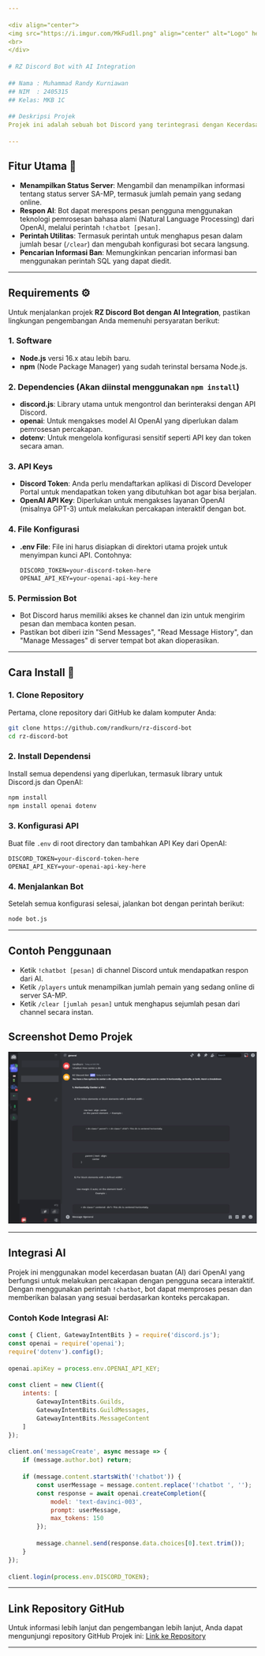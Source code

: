 ```yaml
---

<div align="center">
<img src="https://i.imgur.com/MkFud1l.png" align="center" alt="Logo" height="100">
<br>
</div>

# RZ Discord Bot with AI Integration

## Nama : Muhammad Randy Kurniawan 
## NIM  : 2405315
## Kelas: MKB 1C

## Deskripsi Projek
Projek ini adalah sebuah bot Discord yang terintegrasi dengan Kecerdasan Buatan (AI) menggunakan API dari OpenAI. Bot ini dapat melakukan percakapan secara dinamis dengan pengguna, menjawab pertanyaan, dan memproses perintah khusus terkait server SA-MP (San Andreas Multiplayer). Bot ini dirancang untuk komunitas SA-MP, dengan kemampuan untuk menampilkan informasi tentang server dan memberikan fitur interaktif melalui AI chatbot.

---
```


## Fitur Utama 📍
- **Menampilkan Status Server**: Mengambil dan menampilkan informasi tentang status server SA-MP, termasuk jumlah pemain yang sedang online.
- **Respon AI**: Bot dapat merespons pesan pengguna menggunakan teknologi pemrosesan bahasa alami (Natural Language Processing) dari OpenAI, melalui perintah `!chatbot [pesan]`.
- **Perintah Utilitas**: Termasuk perintah untuk menghapus pesan dalam jumlah besar (`/clear`) dan mengubah konfigurasi bot secara langsung.
- **Pencarian Informasi Ban**: Memungkinkan pencarian informasi ban menggunakan perintah SQL yang dapat diedit.

---

## Requirements ⚙️

Untuk menjalankan projek **RZ Discord Bot dengan AI Integration**, pastikan lingkungan pengembangan Anda memenuhi persyaratan berikut:

### 1. **Software**
- **Node.js** versi 16.x atau lebih baru.
- **npm** (Node Package Manager) yang sudah terinstal bersama Node.js.

### 2. **Dependencies** (Akan diinstal menggunakan `npm install`)
- **discord.js**: Library utama untuk mengontrol dan berinteraksi dengan API Discord.
- **openai**: Untuk mengakses model AI OpenAI yang diperlukan dalam pemrosesan percakapan.
- **dotenv**: Untuk mengelola konfigurasi sensitif seperti API key dan token secara aman.

### 3. **API Keys**
- **Discord Token**: Anda perlu mendaftarkan aplikasi di Discord Developer Portal untuk mendapatkan token yang dibutuhkan bot agar bisa berjalan.
- **OpenAI API Key**: Diperlukan untuk mengakses layanan OpenAI (misalnya GPT-3) untuk melakukan percakapan interaktif dengan bot.

### 4. **File Konfigurasi**
- **.env File**: File ini harus disiapkan di direktori utama projek untuk menyimpan kunci API. Contohnya:
  ```
  DISCORD_TOKEN=your-discord-token-here
  OPENAI_API_KEY=your-openai-api-key-here
  ```

### 5. **Permission Bot**
- Bot Discord harus memiliki akses ke channel dan izin untuk mengirim pesan dan membaca konten pesan.
- Pastikan bot diberi izin "Send Messages", "Read Message History", dan "Manage Messages" di server tempat bot akan dioperasikan.

---


## Cara Install 📝

### 1. Clone Repository
Pertama, clone repository dari GitHub ke dalam komputer Anda:
```bash
git clone https://github.com/randkurn/rz-discord-bot
cd rz-discord-bot
```

### 2. Install Dependensi
Install semua dependensi yang diperlukan, termasuk library untuk Discord.js dan OpenAI:
```bash
npm install
npm install openai dotenv
```

### 3. Konfigurasi API
Buat file `.env` di root directory dan tambahkan API Key dari OpenAI:
```
DISCORD_TOKEN=your-discord-token-here
OPENAI_API_KEY=your-openai-api-key-here
```

### 4. Menjalankan Bot
Setelah semua konfigurasi selesai, jalankan bot dengan perintah berikut:
```bash
node bot.js
```

---

## Contoh Penggunaan

- Ketik `!chatbot [pesan]` di channel Discord untuk mendapatkan respon dari AI.
- Ketik `/players` untuk menampilkan jumlah pemain yang sedang online di server SA-MP.
- Ketik `/clear [jumlah pesan]` untuk menghapus sejumlah pesan dari channel secara instan.


## Screenshot Demo Projek
![Projek Screenshot](./Demo-RZ-Bot.png)

---

## Integrasi AI

Projek ini menggunakan model kecerdasan buatan (AI) dari OpenAI yang berfungsi untuk melakukan percakapan dengan pengguna secara interaktif. Dengan menggunakan perintah `!chatbot`, bot dapat memproses pesan dan memberikan balasan yang sesuai berdasarkan konteks percakapan.

### Contoh Kode Integrasi AI:

```javascript
const { Client, GatewayIntentBits } = require('discord.js');
const openai = require('openai');
require('dotenv').config();

openai.apiKey = process.env.OPENAI_API_KEY;

const client = new Client({
    intents: [
        GatewayIntentBits.Guilds,
        GatewayIntentBits.GuildMessages,
        GatewayIntentBits.MessageContent
    ]
});

client.on('messageCreate', async message => {
    if (message.author.bot) return;

    if (message.content.startsWith('!chatbot')) {
        const userMessage = message.content.replace('!chatbot ', '');
        const response = await openai.createCompletion({
            model: 'text-davinci-003',
            prompt: userMessage,
            max_tokens: 150
        });

        message.channel.send(response.data.choices[0].text.trim());
    }
});

client.login(process.env.DISCORD_TOKEN);
```

---

## Link Repository GitHub
Untuk informasi lebih lanjut dan pengembangan lebih lanjut, Anda dapat mengunjungi repository GitHub Projek ini:
[Link ke Repository]([https://github.com/randkurn/rz-discord-bot])

---

